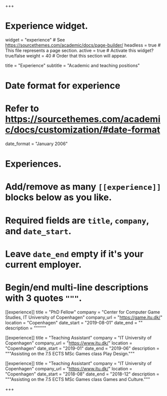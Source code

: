 +++
# Experience widget.
widget = "experience"  # See https://sourcethemes.com/academic/docs/page-builder/
headless = true  # This file represents a page section.
active = true  # Activate this widget? true/false
weight = 40  # Order that this section will appear.

title = "Experience"
subtitle = "Academic and teaching positions"

# Date format for experience
#   Refer to https://sourcethemes.com/academic/docs/customization/#date-format
date_format = "January 2006"

# Experiences.
#   Add/remove as many `[[experience]]` blocks below as you like.
#   Required fields are `title`, `company`, and `date_start`.
#   Leave `date_end` empty if it's your current employer.
#   Begin/end multi-line descriptions with 3 quotes `"""`.
[[experience]]
  title = "PhD Fellow"
  company = "Center for Computer Game Studies, IT University of Copenhagen"
  company_url = "https://game.itu.dk/"
  location = "Copenhagen"
  date_start = "2019-08-01"
  date_end = ""
  description = """"""

[[experience]]
  title = "Teaching Assistant"
  company = "IT University of Copenhagen"
  company_url = "https://www.itu.dk/"
  location = "Copenhagen"
  date_start = "2019-01"
  date_end = "2019-06"
  description = """Assisting on the 7.5 ECTS MSc Games class Play Design."""

[[experience]]
  title = "Teaching Assistant"
  company = "IT University of Copenhagen"
  company_url = "https://www.itu.dk/"
  location = "Copenhagen"
  date_start = "2018-08"
  date_end = "2018-12"
  description = """Assisting on the 7.5 ECTS MSc Games class Games and Culture."""

+++
